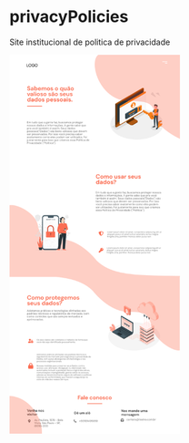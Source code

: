 # privacyPolicies
Site institucional de politica de privacidade

<img src="./img/layout.jpg" width="300px" />
